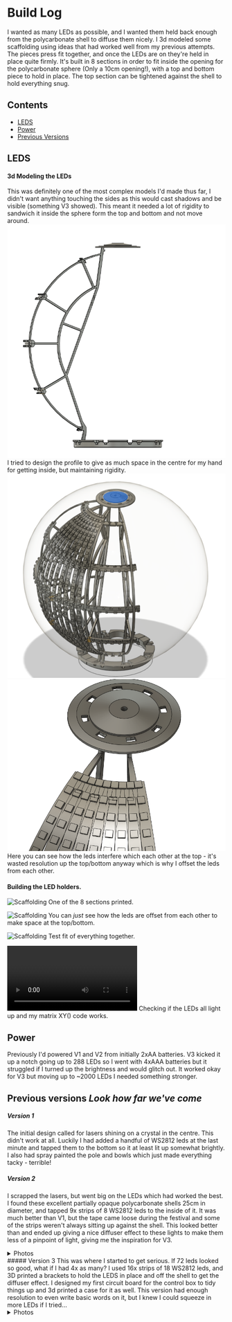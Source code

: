# Build Log

I wanted as many LEDs as possible, and I wanted them held back enough from the polycarbonate shell to diffuse them nicely. 
I 3d modeled some scaffolding using ideas that had worked well from my previous attempts. The pieces press fit together, and once the LEDs are on they're held in place quite firmly. It's built in 8 sections in order to fit inside the opening for the polycarbonate sphere (Only a 10cm opening!), with a top and bottom piece to hold in place. The top section can be tightened against the shell to hold everything snug. 

## Contents
- [LEDS](#leds)
- [Power](#power)
- [Previous Versions](#previous-versions)
  

## LEDS
#### 3d Modeling the LEDs
This was definitely one of the most complex models I'd made thus far, I didn't want anything touching the sides as this would cast shadows and be visible (something V3 showed). This meant it needed a lot of rigidity to sandwich it inside the sphere form the top and bottom and not move around. 
![Profile](designProfile.PNG)
I tried to design the profile to give as much space in the centre for my hand for getting inside, but maintaining rigidity.
![3d Model](v4-design.png)
![LEDs interferance](design-topLeds.PNG)
Here you can see how the leds interfere which each other at the top - it's wasted resolution up the top/bottom anyway which is why I offset the leds from each other. 

#### Building the LED holders. 
![Scaffolding](V4-scaffolding1.HEIC)
One of the 8 sections printed. 

![Scaffolding](V4-scaffolding2.HEIC)
You can *just* see how the leds are offset from each other to make space at the top/bottom. 

![Scaffolding](V4-scaffolding3.HEIC)
Test fit of everything together. 

![ScaffoldingTest](V4-scaffolding-test.MOV)
Checking if the LEDs all light up and my matrix XY() code works. 


## Power
Previously I'd powered V1 and V2 from initially 2xAA batteries. V3 kicked it up a notch going up to 288 LEDs so I went with 4xAAA batteries but it struggled if I turned up the brightness and would glitch out. It worked okay for V3 but moving up to ~2000 LEDs I needed something stronger. 


## Previous versions *Look how far we've come*
##### Version 1  
The initial design called for lasers shining on a crystal in the centre. This didn't work at all. Luckily I had added a handful of WS2812 leds at the last minute and tapped them to the bottom so it at least lit up somewhat brightly. I also had spray painted the pole and bowls which just made everything tacky - terrible!

##### Version 2 
I scrapped the lasers, but went big on the LEDs which had worked the best. I found these excellent partially opaque polycarbonate shells 25cm in diameter, and tapped 9x strips of 8 WS2812 leds to the inside of it. It was much better than V1, but the tape came loose during the festival and some of the strips weren't always sitting up against the shell. This looked better than and ended up giving a nice diffuser effect to these lights to make them less of a pinpoint of light, giving me the inspiration for V3. 
  <details> 
    <summary>Photos</summary>
  
  ![Version 2](OldVersions/V2-totem.GIF)
  </details>
##### Version 3 
This was where I started to get serious. If 72 leds looked so good, what if I had 4x as many?  I used 16x strips of 18 WS2812 leds, and 3D printed a brackets to hold the LEDS in place and off the shell to get the diffuser effect. I designed my first circuit board for the control box to tidy things up and 3d printed a case for it as well. This version had enough resolution to even write basic words on it, but I knew I could squeeze in more LEDs if I tried...

  <details> 
    <summary>Photos</summary>
  
  ![Version 3](OldVersions/V3-design.png)
  Here you can see the layout of the LEDs, with the top piece holding them in place, and a spacer in the middle resting against the sphere shell. The 4 rods hold the center piece up but the centre piece was too bulky and these rods too flimsy to keep reasonable tension. The middle spacers worked well but cast a shadow from the LEDs to the side of them. This design had a lot of snap fits which worked suprisingly well overall. 
  ![Verson 3](V3-inside.heif)
  You can see how the support rods are bending and the obligatory token capacitor for WS2812 leds.
  ![Version 3 video](V3-test.m4v)
  </details>
